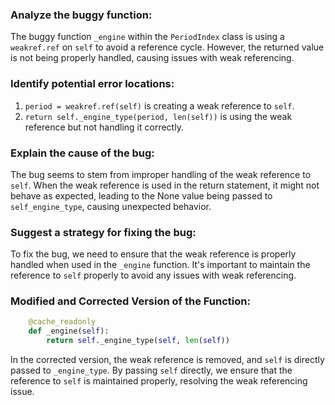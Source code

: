 ### Analyze the buggy function:
The buggy function `_engine` within the `PeriodIndex` class is using a `weakref.ref` on `self` to avoid a reference cycle. However, the returned value is not being properly handled, causing issues with weak referencing.

### Identify potential error locations:
1. `period = weakref.ref(self)` is creating a weak reference to `self`.
2. `return self._engine_type(period, len(self))` is using the weak reference but not handling it correctly.

### Explain the cause of the bug:
The bug seems to stem from improper handling of the weak reference to `self`. When the weak reference is used in the return statement, it might not behave as expected, leading to the None value being passed to `self_engine_type`, causing unexpected behavior.

### Suggest a strategy for fixing the bug:
To fix the bug, we need to ensure that the weak reference is properly handled when used in the `_engine` function. It's important to maintain the reference to `self` properly to avoid any issues with weak referencing.

### Modified and Corrected Version of the Function:
```python
    @cache_readonly
    def _engine(self):
        return self._engine_type(self, len(self))
```

In the corrected version, the weak reference is removed, and `self` is directly passed to `_engine_type`. By passing `self` directly, we ensure that the reference to `self` is maintained properly, resolving the weak referencing issue.